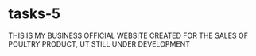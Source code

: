 # tasks-5
  THIS IS MY BUSINESS OFFICIAL WEBSITE CREATED FOR THE SALES OF POULTRY PRODUCT, UT STILL UNDER DEVELOPMENT 
